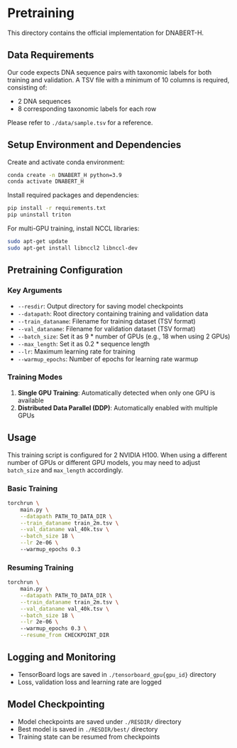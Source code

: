 # Pretraining

This directory contains the official implementation for DNABERT-H.

## Data Requirements

Our code expects DNA sequence pairs with taxonomic labels for both training and validation. A TSV file with a minimum of 10 columns is required, consisting of:
- 2 DNA sequences 
- 8 corresponding taxonomic labels for each row

Please refer to `./data/sample.tsv` for a reference.

## Setup Environment and Dependencies

Create and activate conda environment:
```bash
conda create -n DNABERT_H python=3.9
conda activate DNABERT_H
```

Install required packages and dependencies:
```bash
pip install -r requirements.txt
pip uninstall triton 
```

For multi-GPU training, install NCCL libraries:
```bash
sudo apt-get update
sudo apt-get install libnccl2 libnccl-dev
```

## Pretraining Configuration

### Key Arguments

- `--resdir`: Output directory for saving model checkpoints
- `--datapath`: Root directory containing training and validation data
- `--train_dataname`: Filename for training dataset (TSV format)
- `--val_dataname`: Filename for validation dataset (TSV format)
- `--batch_size`: Set it as 9 * number of GPUs (e.g., $18$ when using $2$ GPUs)
- `--max_length`: Set it as 0.2 * sequence length
- `--lr`: Maximum learning rate for training
- `--warmup_epochs`: Number of epochs for learning rate warmup

### Training Modes

1. **Single GPU Training**: Automatically detected when only one GPU is available
2. **Distributed Data Parallel (DDP)**: Automatically enabled with multiple GPUs

## Usage

This training script is configured for $2$ NVIDIA H100. When using a different number of GPUs or different GPU models, you may need to adjust `batch_size` and `max_length` accordingly.

### Basic Training

```bash
torchrun \
    main.py \
    --datapath PATH_TO_DATA_DIR \
    --train_dataname train_2m.tsv \
    --val_dataname val_40k.tsv \
    --batch_size 18 \
    --lr 2e-06 \ 
    --warmup_epochs 0.3
```

### Resuming Training

```bash
torchrun \
    main.py \
    --datapath PATH_TO_DATA_DIR \
    --train_dataname train_2m.tsv \
    --val_dataname val_40k.tsv \
    --batch_size 18 \
    --lr 2e-06 \ 
    --warmup_epochs 0.3 \
    --resume_from CHECKPOINT_DIR
```

## Logging and Monitoring

- TensorBoard logs are saved in `./tensorboard_gpu{gpu_id}` directory
- Loss, validation loss and learning rate are logged

## Model Checkpointing

- Model checkpoints are saved under `./RESDIR/` directory
- Best model is saved in `./RESDIR/best/` directory
- Training state can be resumed from checkpoints




